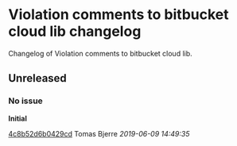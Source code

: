 
 # Violation comments to bitbucket cloud lib changelog

Changelog of Violation comments to bitbucket cloud lib.

## Unreleased
### No issue

**Initial**


[4c8b52d6b0429cd](https://github.com/tomasbjerre/violation-comments-to-bitbucket-cloud-lib/commit/4c8b52d6b0429cd) Tomas Bjerre *2019-06-09 14:49:35*


 